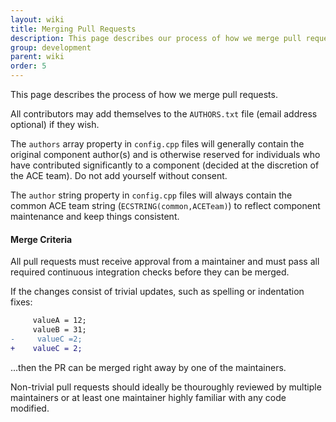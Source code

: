```yaml
---
layout: wiki
title: Merging Pull Requests
description: This page describes our process of how we merge pull requests.
group: development
parent: wiki
order: 5
---
```


This page describes the process of how we merge pull requests.

All contributors may add themselves to the `AUTHORS.txt` file (email address optional) if they wish.

The `authors` array property in `config.cpp` files will generally contain the original component author(s) and is otherwise reserved for individuals who have contributed significantly to a component (decided at the discretion of the ACE team). Do not add yourself without consent.

The `author` string property in `config.cpp` files will always contain the common ACE team string (`ECSTRING(common,ACETeam)`) to reflect component maintenance and keep things consistent.

#### Merge Criteria

All pull requests must receive approval from a maintainer and must pass all required continuous integration checks before they can be merged.

If the changes consist of trivial updates, such as spelling or indentation fixes:

```diff
     valueA = 12;
     valueB = 31;
-     valueC =2;
+    valueC = 2;
```

...then the PR can be merged right away by one of the maintainers.

Non-trivial pull requests should ideally be thouroughly reviewed by multiple maintainers or at least one maintainer highly familiar with any code modified.
